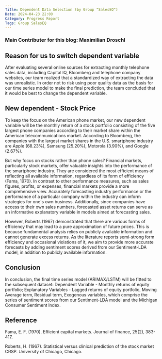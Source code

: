 ```yaml
---
Title: Dependent Data Selection (by Group "SalesEQ")
Date: 2024-04-23 22:00
Category: Progress Report
Tags: Group SalesEQ
---
```


### Main Contributer for this blog: Maximilian Droschl

## Reason for us to switch dependent variable

After evaluating several online sources for extracting monthly telephone sales data, including Capital IQ, Bloomberg and telephone company websites, our team realized that a standardized way of extracting the data was unrealistic. In order not to risk using poor quality data as the basis for our time series model to make the final prediction, the team concluded that it would be best to change the dependent variable.


## New dependent - Stock Price

To keep the focus on the American phone market, our new dependent variable will be the monthly return of a stock portfolio consisting of the five largest phone companies according to their market share within the American telecommunications market. According to Bloomberg, the companies with the largest market shares in the U.S. smartphone industry are Apple (68.23%), Samsung (25.20%), Motorola (3.90%), and Google (2.67%).


But why focus on stocks rather than phone sales? Financial markets, particularly stock markets, offer valuable insights into the performance of the smartphone industry. They are considered the most efficient means of reflecting all available information, regardless of its form of efficiency (Fama, 1970). In contrast to other performance measures, such as sales figures, profits, or expenses, financial markets provide a more comprehensive view. Accurately forecasting industry performance or the performance of a particular company within the industry can inform strategies for one's own business. Additionally, since companies have access to their own sales numbers, forecasted asset returns can serve as an informative explanatory variable in models aimed at forecasting sales.

However, Roberts (1967) demonstrated that there are various forms of efficiency that may lead to a pure approximation of future prices. This is because fundamental analysis relies on publicly available information and cannot generate excess returns. As the literature reports semi-strong form efficiency and occasional violations of it, we aim to provide more accurate forecasts by adding sentiment scores derived from our Sentiment-LDA model, in addition to publicly available information.


## Conclusion
In conclusion, the final time series model (ARIMAX/LSTM) will be fitted to the subsequent dataset: Dependent Variable - Monthly returns of equity portfolio; Explanatory Variables - Lagged returns of equity portfolio, Moving Average term, Residual term, Exogenous variables, which comprise the series of sentiment scores from our Sentiment-LDA model and the Michigan Consumer Sentiment Index.


## Reference
Fama, E. F. (1970). Efficient capital markets. Journal of finance, 25(2), 383-417.
 
Roberts, H. (1967). Statistical versus clinical prediction of the stock market CRSP. University of Chicago, Chicago.